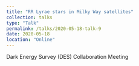```yaml
---
title: "RR Lyrae stars in Milky Way satellites"
collection: talks
type: "Talk"
permalink: /talks/2020-05-18-talk-9
date: 2020-05-18
location: "Online"
---
```


Dark Energy Survey (DES) Collaboration Meeting

